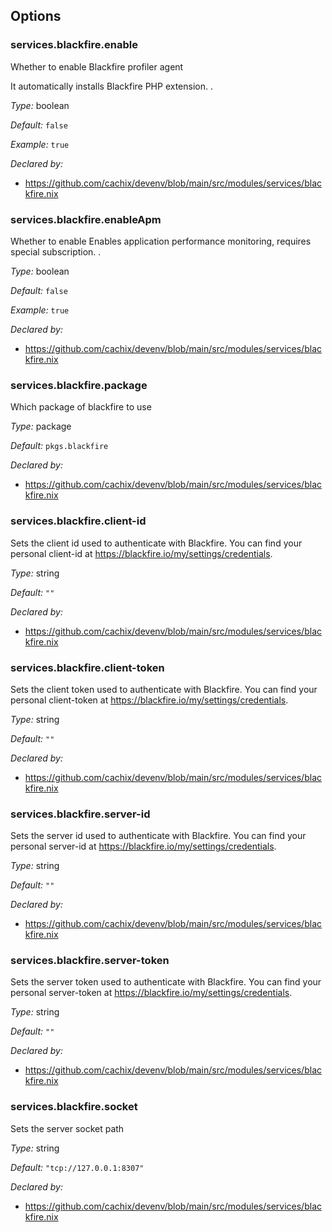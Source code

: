 [comment]: # (Do not edit this file as it is autogenerated. Go to docs/individual-docs if you want to make edits.)
[comment]: # (Please add your documentation above this line)

## Options

### services\.blackfire\.enable



Whether to enable Blackfire profiler agent

It automatically installs Blackfire PHP extension\.
\.



*Type:*
boolean



*Default:*
` false `



*Example:*
` true `

*Declared by:*
 - [https://github\.com/cachix/devenv/blob/main/src/modules/services/blackfire\.nix](https://github.com/cachix/devenv/blob/main/src/modules/services/blackfire.nix)



### services\.blackfire\.enableApm



Whether to enable Enables application performance monitoring, requires special subscription\.
\.



*Type:*
boolean



*Default:*
` false `



*Example:*
` true `

*Declared by:*
 - [https://github\.com/cachix/devenv/blob/main/src/modules/services/blackfire\.nix](https://github.com/cachix/devenv/blob/main/src/modules/services/blackfire.nix)



### services\.blackfire\.package



Which package of blackfire to use



*Type:*
package



*Default:*
` pkgs.blackfire `

*Declared by:*
 - [https://github\.com/cachix/devenv/blob/main/src/modules/services/blackfire\.nix](https://github.com/cachix/devenv/blob/main/src/modules/services/blackfire.nix)



### services\.blackfire\.client-id

Sets the client id used to authenticate with Blackfire\.
You can find your personal client-id at [https://blackfire\.io/my/settings/credentials](https://blackfire\.io/my/settings/credentials)\.



*Type:*
string



*Default:*
` "" `

*Declared by:*
 - [https://github\.com/cachix/devenv/blob/main/src/modules/services/blackfire\.nix](https://github.com/cachix/devenv/blob/main/src/modules/services/blackfire.nix)



### services\.blackfire\.client-token



Sets the client token used to authenticate with Blackfire\.
You can find your personal client-token at [https://blackfire\.io/my/settings/credentials](https://blackfire\.io/my/settings/credentials)\.



*Type:*
string



*Default:*
` "" `

*Declared by:*
 - [https://github\.com/cachix/devenv/blob/main/src/modules/services/blackfire\.nix](https://github.com/cachix/devenv/blob/main/src/modules/services/blackfire.nix)



### services\.blackfire\.server-id



Sets the server id used to authenticate with Blackfire\.
You can find your personal server-id at [https://blackfire\.io/my/settings/credentials](https://blackfire\.io/my/settings/credentials)\.



*Type:*
string



*Default:*
` "" `

*Declared by:*
 - [https://github\.com/cachix/devenv/blob/main/src/modules/services/blackfire\.nix](https://github.com/cachix/devenv/blob/main/src/modules/services/blackfire.nix)



### services\.blackfire\.server-token



Sets the server token used to authenticate with Blackfire\.
You can find your personal server-token at [https://blackfire\.io/my/settings/credentials](https://blackfire\.io/my/settings/credentials)\.



*Type:*
string



*Default:*
` "" `

*Declared by:*
 - [https://github\.com/cachix/devenv/blob/main/src/modules/services/blackfire\.nix](https://github.com/cachix/devenv/blob/main/src/modules/services/blackfire.nix)



### services\.blackfire\.socket



Sets the server socket path



*Type:*
string



*Default:*
` "tcp://127.0.0.1:8307" `

*Declared by:*
 - [https://github\.com/cachix/devenv/blob/main/src/modules/services/blackfire\.nix](https://github.com/cachix/devenv/blob/main/src/modules/services/blackfire.nix)

